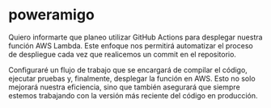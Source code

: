 # poweramigo

Quiero informarte que planeo utilizar GitHub Actions para desplegar nuestra función AWS Lambda. Este enfoque nos permitirá automatizar el proceso de despliegue cada vez que realicemos un commit en el repositorio.

Configuraré un flujo de trabajo que se encargará de compilar el código, ejecutar pruebas y, finalmente, desplegar la función en AWS. Esto no solo mejorará nuestra eficiencia, sino que también asegurará que siempre estemos trabajando con la versión más reciente del código en producción.
